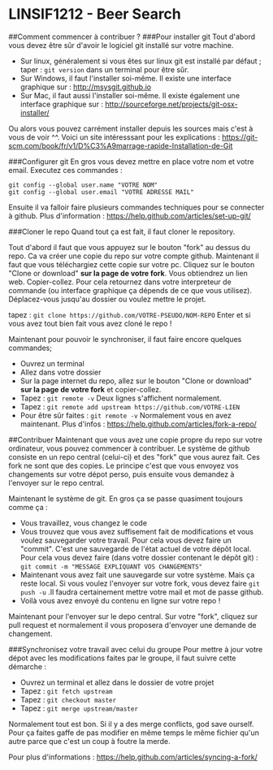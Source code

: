 # LINSIF1212 - Beer Search

##Comment commencer à contribuer ?
###Pour installer git
Tout d'abord vous devez être sûr d'avoir le logiciel git installé sur votre machine.
- Sur linux, généralement si vous êtes sur linux git est installé par défaut ; taper : `git version`
 dans un terminal pour être sûr.
- Sur Windows, il faut l'installer soi-même. Il existe une interface graphique sur : http://msysgit.github.io
- Sur Mac, il faut aussi l'installer soi-même. Il existe également une interface graphique sur : http://sourceforge.net/projects/git-osx-installer/

Ou alors vous pouvez carrément installer depuis les sources mais c'est à vous de voir ^^. Voici un site intéresssant pour les explications : https://git-scm.com/book/fr/v1/D%C3%A9marrage-rapide-Installation-de-Git

###Configurer git
En gros vous devez mettre en place votre nom et votre email.
Executez ces commandes :
```
git config --global user.name "VOTRE NOM"
git config --global user.email "VOTRE ADRESSE MAIL"
```
Ensuite il va falloir faire plusieurs commandes techniques pour se connecter à github.
Plus d'information : https://help.github.com/articles/set-up-git/

###Cloner le repo
Quand tout ça est fait, il faut cloner le repository.

Tout d'abord il faut que vous appuyez sur le bouton "fork" au dessus du repo.
Ca va créer une copie du repo sur votre compte github.
Maintenant il faut que vous téléchargiez cette copie sur votre pc. Cliquez sur le bouton "Clone or download" **sur la page de votre fork**. Vous obtiendrez un lien web. Copier-collez.
Pour cela retournez dans votre interpreteur de commande (ou interface graphique ça dépends de ce que vous utilisez). Déplacez-vous jusqu'au dossier ou voulez mettre le projet.

tapez : `git clone https://github.com/VOTRE-PSEUDO/NOM-REPO`
Enter et si vous avez tout bien fait vous avez cloné le repo !

Maintenant pour pouvoir le synchroniser, il faut faire encore quelques commandes;
- Ouvrez un terminal
- Allez dans votre dossier
- Sur la page internet du repo, allez sur le bouton "Clone or download" **sur la page de votre fork** et copier-collez. 
- Tapez : `git remote -v` Deux lignes s'affichent normalement.
- Tapez : `git remote add upstream https://github.com/VOTRE-LIEN`
- Pour être sûr faites : `git remote -v` Normalement vous en avez maintenant. 
Plus d'infos : https://help.github.com/articles/fork-a-repo/

##Contribuer
Maintenant que vous avez une copie propre du repo sur votre ordinateur, vous pouvez commencer à contribuer.
Le système de github consiste en un repo central (celui-ci) et des "fork" que vous aurez fait. Ces fork ne sont que des copies. 
Le principe c'est que vous envoyez vos changements sur votre dépot perso, puis ensuite vous demandez à l'envoyer sur le repo central.

Maintenant le système de git. En gros ça se passe quasiment toujours comme ça :
- Vous travaillez, vous changez le code
- Vous trouvez que vous avez suffisement fait de modifications et vous voulez sauvegarder votre travail. Pour cela vous devez faire un "commit". C'est une sauvegarde de l'état actuel de votre dépôt local.
Pour cela vous devez faire (dans votre dossier contenant le dépôt git) : `git commit -m "MESSAGE EXPLIQUANT VOS CHANGEMENTS"`
- Maintenant vous avez fait une sauvegarde sur votre système. Mais ça reste local. Si vous voulez l'envoyer sur votre fork, vous devez faire `git push -u` .Il faudra certainement mettre votre mail et mot de passe github.
- Voilà vous avez envoyé du contenu en ligne sur votre repo !

Maintenant pour l'envoyer sur le depo central. Sur votre "fork", cliquez sur pull request et normalement il vous proposera d'envoyer une demande de changement. 

###Synchronisez votre travail avec celui du groupe
Pour mettre à jour votre dépot avec les modifications faites par le groupe, il faut suivre cette démarche :
- Ouvrez un terminal et allez dans le dossier de votre projet
- Tapez : `git fetch upstream`
- Tapez : `git checkout master`
- Tapez : `git merge upstream/master`

Normalement tout est bon. Si il y a des merge conflicts, god save ourself.
Pour ça faites gaffe de pas modifier en même temps le même fichier qu'un autre parce que c'est un coup à foutre la merde.

Pour plus d'informations : https://help.github.com/articles/syncing-a-fork/
